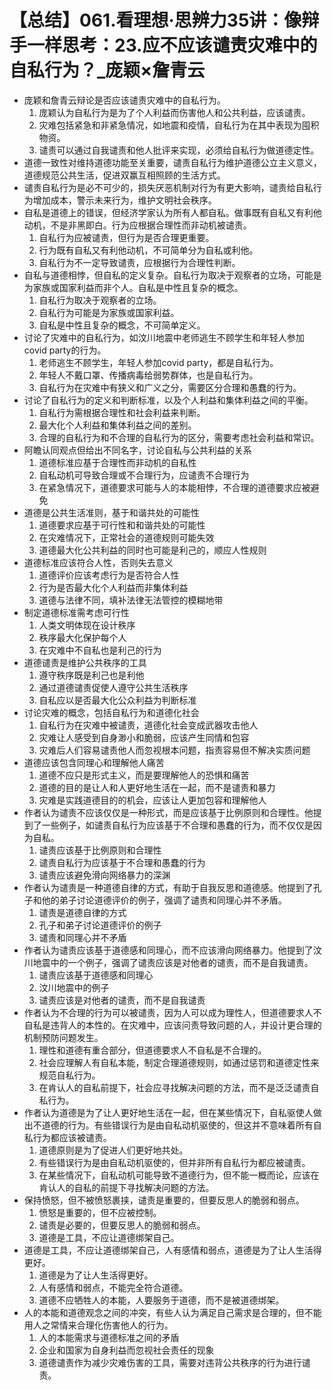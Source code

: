 # 【总结】061.看理想·思辨力35讲：像辩手一样思考：23.应不应该谴责灾难中的自私行为？_庞颖×詹青云

-   庞颖和詹青云辩论是否应该谴责灾难中的自私行为。
    1.  庞颖认为自私行为是为了个人利益而伤害他人和公共利益，应该谴责。
    2.  灾难包括紧急和非紧急情况，如地震和疫情，自私行为在其中表现为囤积物资。
    3.  谴责可以通过自我谴责和他人批评来实现，必须给自私行为做道德定性。
-   道德一致性对维持道德功能至关重要，谴责自私行为维护道德公立主义意义，道德规范公共生活，促进双赢互相照顾的生活方式。
-   谴责自私行为是必不可少的，损失厌恶机制对行为有更大影响，谴责给自私行为增加成本，警示未来行为，维护文明社会秩序。
-   自私是道德上的错误，但经济学家认为所有人都自私。做事既有自私又有利他动机，不是非黑即白。行为应根据合理性而非动机被谴责。
    1.  自私行为应被谴责，但行为是否合理更重要。
    2.  行为既有自私又有利他动机，不可简单分为自私或利他。
    3.  自私行为不一定导致谴责，应根据行为合理性判断。
-   自私与道德相悖，但自私的定义复杂。自私行为取决于观察者的立场，可能是为家族或国家利益而非个人。自私是中性且复杂的概念。
    1.  自私行为取决于观察者的立场。
    2.  自私行为可能是为家族或国家利益。
    3.  自私是中性且复杂的概念，不可简单定义。
-   讨论了灾难中的自私行为，如汶川地震中老师逃生不顾学生和年轻人参加covid party的行为。
    1.  老师逃生不顾学生，年轻人参加covid party，都是自私行为。
    2.  年轻人不戴口罩、传播病毒给弱势群体，也是自私行为。
    3.  自私行为在灾难中有狭义和广义之分，需要区分合理和愚蠢的行为。
-   讨论了自私行为的定义和判断标准，以及个人利益和集体利益之间的平衡。
    1.  自私行为需根据合理性和社会利益来判断。
    2.  最大化个人利益和集体利益之间的差别。
    3.  合理的自私行为和不合理的自私行为的区分，需要考虑社会利益和常识。
-   阿瞻认同观点但给出不同名字，讨论自私与公共利益的关系
    1.  道德标准应基于合理性而非动机的自私性
    2.  自私动机可导致合理或不合理行为，应谴责不合理行为
    3.  在紧急情况下，道德要求可能与人的本能相悖，不合理的道德要求应被避免
-   道德是公共生活准则，基于和谐共处的可能性
    1.  道德要求应基于可行性和和谐共处的可能性
    2.  在灾难情况下，正常社会的道德规则可能失效
    3.  道德最大化公共利益的同时也可能是利己的，顺应人性规则
-   道德标准应该符合人性，否则失去意义
    1.  道德评价应该考虑行为是否符合人性
    2.  行为是否最大化个人利益而非集体利益
    3.  道德与法律不同，填补法律无法管控的模糊地带
-   制定道德标准需考虑可行性
    1.  人类文明体现在设计秩序
    2.  秩序最大化保护每个人
    3.  在灾难中不自私也是利己的行为
-   道德谴责是维护公共秩序的工具
    1.  遵守秩序既是利己也是利他
    2.  通过道德谴责促使人遵守公共生活秩序
    3.  自私应以是否最大化公众利益为判断标准
-   讨论灾难的概念，包括自私行为和道德化社会
    1.  自私行为在灾难中被谴责，道德化社会变成武器攻击他人
    2.  灾难让人感受到自身渺小和脆弱，应该产生同情和包容
    3.  灾难后人们容易谴责他人而忽视根本问题，指责容易但不解决实质问题
-   道德应该包含同理心和理解他人痛苦
    1.  道德不应只是形式主义，而是要理解他人的恐惧和痛苦
    2.  道德的目的是让人和人更好地生活在一起，而不是谴责和暴力
    3.  灾难是实践道德目的的机会，应该让人更加包容和理解他人
-   作者认为谴责不应该仅仅是一种形式，而是应该基于比例原则和合理性。他提到了一些例子，如谴责自私行为应该基于不合理和愚蠢的行为，而不仅仅是因为自私。
    1.  谴责应该基于比例原则和合理性
    2.  谴责自私行为应该基于不合理和愚蠢的行为
    3.  谴责应该避免滑向网络暴力的深渊
-   作者认为谴责是一种道德自律的方式，有助于自我反思和道德感。他提到了孔子和他的弟子讨论道德评价的例子，强调了谴责和同理心并不矛盾。
    1.  谴责是道德自律的方式
    2.  孔子和弟子讨论道德评价的例子
    3.  谴责和同理心并不矛盾
-   作者认为谴责应该基于道德感和同理心，而不应该滑向网络暴力。他提到了汶川地震中的一个例子，强调了谴责应该是对他者的谴责，而不是自我谴责。
    1.  谴责应该基于道德感和同理心
    2.  汶川地震中的例子
    3.  谴责应该是对他者的谴责，而不是自我谴责
-   作者认为不合理的行为可以被谴责，因为人可以成为理性人，但道德要求人不自私是违背人的本性的。在灾难中，应该问责导致问题的人，并设计更合理的机制预防问题发生。
    1.  理性和道德有重合部分，但道德要求人不自私是不合理的。
    2.  社会应理解人有自私本能，制定合理道德规则，如通过惩罚和道德定性来规范自私行为。
    3.  在肯认人的自私前提下，社会应寻找解决问题的方法，而不是泛泛谴责自私行为。
-   作者认为道德是为了让人更好地生活在一起，但在某些情况下，自私驱使人做出不道德的行为。有些错误行为是由自私动机驱使的，但这并不意味着所有自私行为都应该被谴责。
    1.  道德原则是为了促进人们更好地共处。
    2.  有些错误行为是由自私动机驱使的，但并非所有自私行为都应被谴责。
    3.  在某些情况下，自私动机可能导致不道德行为，但不能一概而论，应该在肯认人的自私的前提下寻找解决问题的方法。
-   保持愤怒，但不被愤怒裹挟，谴责是重要的，但要反思人的脆弱和弱点。
    1.  愤怒是重要的，但不应被控制。
    2.  谴责是必要的，但要反思人的脆弱和弱点。
    3.  道德是工具，不应让道德绑架自己。
-   道德是工具，不应让道德绑架自己，人有感情和弱点，道德是为了让人生活得更好。
    1.  道德是为了让人生活得更好。
    2.  人有感情和弱点，不能完全符合道德。
    3.  道德不应牺牲人的本能，人要服务于道德，而不是被道德绑架。
-   人的本能和道德观念之间的冲突，有些人认为满足自己需求是合理的，但不能用人之常情来合理化伤害他人的行为。
    1.  人的本能需求与道德标准之间的矛盾
    2.  企业和国家为自身利益而忽视社会责任的现象
    3.  道德谴责作为减少灾难伤害的工具，需要对违背公共秩序的行为进行谴责。
